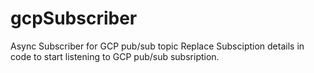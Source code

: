 # gcpSubscriber
Async Subscriber for GCP pub/sub topic
Replace Subsciption details in code to start listening to GCP pub/sub subsription.

